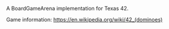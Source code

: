 A BoardGameArena implementation for Texas 42.

Game information: https://en.wikipedia.org/wiki/42_(dominoes)
